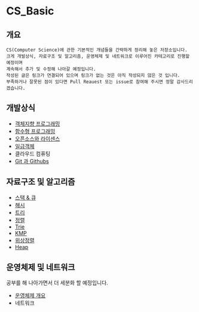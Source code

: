 # CS_Basic

## 개요
    CS(Computer Science)에 관한 기본적인 개념들을 간략하게 정리해 놓은 저장소입니다.
    크게 개발상식, 자료구조 및 알고리즘, 운영체제 및 네트워크로 이루어진 카테고리로 진행할 예정이며    
    계속해서 추가 및 수정해 나아갈 예정입니다.
    작성된 글은 링크가 연결되어 있으며 링크가 없는 것은 아직 작성되지 않은 것 입니다.
    부족하거나 잘못된 점이 있다면 Pull Reauest 또는 issue로 참여해 주시면 정말 감사드리겠습니다.


## 개발상식 
- [객체지향 프로그래밍](https://github.com/miseop25/CS_Basic/tree/master/CommonSenseOfDev/ObjectOrientedProgramming) 
- [함수형 프로그래밍](https://github.com/miseop25/CS_Basic/tree/master/CommonSenseOfDev/FunctionalProgramming)
- [오픈소스와 라이센스](https://github.com/miseop25/CS_Basic/tree/master/CommonSenseOfDev/OpenSource)
- [일급객체](https://github.com/miseop25/CS_Basic/tree/master/CommonSenseOfDev/FirstClassCitizen)
- 클라우드 컴퓨팅
- [Git 과 Githubs](https://github.com/miseop25/CS_Basic/tree/master/CommonSenseOfDev/GitAndGithub)


## 자료구조 및 알고리즘
- [스택 & 큐](https://github.com/miseop25/CS_Basic/tree/master/Algorithm/Stack%26Que)
- [해시](https://github.com/miseop25/CS_Basic/tree/master/Algorithm/Hash)
- [트리](https://github.com/miseop25/CS_Basic/tree/master/Algorithm/Tree)
- [정렬](https://github.com/miseop25/CS_Basic/tree/master/Algorithm/Sorting)
- [Trie](https://github.com/miseop25/CS_Basic/tree/master/Algorithm/Trie)
- [KMP](https://github.com/miseop25/CS_Basic/tree/master/Algorithm/KMP)
- [위상정렬](https://github.com/miseop25/CS_Basic/tree/master/Algorithm/Topology_Sort)
- [Heap](https://github.com/miseop25/CS_Basic/tree/master/Algorithm/Heap)
<!-- - DP(다이나믹프로그래밍)
- DFS,BFS(깊이/너비우선 탐색)
- 이분탐색 -->


## 운영체제 및 네트워크

공부를 해 나아가면서 더 세분화 할 예정입니다.

- [운영체제 개요](https://github.com/miseop25/CS_Basic/tree/master/OperatingSystemAndNetwork/OperatingSystem)
- 네트워크